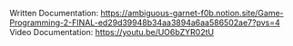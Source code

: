 Written Documentation: https://ambiguous-garnet-f0b.notion.site/Game-Programming-2-FINAL-ed29d39948b34aa3894a6aa586502ae7?pvs=4
Video Documentation: https://youtu.be/UO6bZYR02tU

